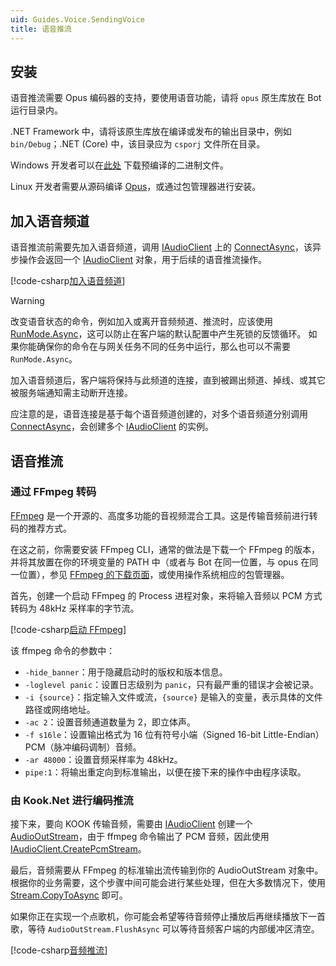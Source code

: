 ```yaml
---
uid: Guides.Voice.SendingVoice
title: 语音推流
---
```


## 安装

语音推流需要 Opus 编码器的支持，要使用语音功能，请将 `opus` 原生库放在 Bot 运行目录内。

.NET Framework 中，请将该原生库放在编译或发布的输出目录中，例如 `bin/Debug`；.NET (Core) 中，该目录应为 `csporj` 文件所在目录。

Windows 开发者可以在[此处](https://github.com/gehongyan/Kook.Net/tree/master/voice-natives) 下载预编译的二进制文件。

Linux 开发者需要从源码编译 [Opus](http://downloads.xiph.org/releases/opus/)，或通过包管理器进行安装。

## 加入语音频道

语音推流前需要先加入语音频道，调用 [IAudioClient] 上的 [ConnectAsync]，该异步操作会返回一个 [IAudioClient] 对象，用于后续的语音推流操作。

[!code-csharp[加入语音频道](samples/joining_audio.cs)]

> [!WARNING]
> 改变语音状态的命令，例如加入或离开音频频道、推流时，应该使用 [RunMode.Async]，这可以防止在客户端的默认配置中产生死锁的反馈循环。
> 如果你能确保你的命令在与网关任务不同的任务中运行，那么也可以不需要 `RunMode.Async`。

加入语音频道后，客户端将保持与此频道的连接，直到被踢出频道、掉线、或其它被服务端通知需主动断开连接。

应注意的是，语音连接是基于每个语音频道创建的，对多个语音频道分别调用 [ConnectAsync]，会创建多个 [IAudioClient] 的实例。

[IAudioClient]: xref:Kook.Audio.IAudioClient
[ConnectAsync]: xref:Kook.IAudioChannel.ConnectAsync*
[RunMode.Async]: xref:Kook.Commands.RunMode

## 语音推流

### 通过 FFmpeg 转码

[FFmpeg] 是一个开源的、高度多功能的音视频混合工具。这是传输音频前进行转码的推荐方式。

在这之前，你需要安装 FFmpeg CLI，通常的做法是下载一个 FFmpeg 的版本，并将其放置在你的环境变量的 PATH 中（或者与 Bot 在同一位置，与
opus 在同一位置），参见 [FFmpeg 的下载页面]，或使用操作系统相应的包管理器。

[FFmpeg]: https://ffmpeg.org/

[FFmpeg 的下载页面]: https://ffmpeg.org/download.html

首先，创建一个启动 FFmpeg 的 Process 进程对象，来将输入音频以 PCM 方式转码为 48kHz 采样率的字节流。

[!code-csharp[启动 FFmpeg](samples/audio_create_ffmpeg.cs)]

该 ffmpeg 命令的参数中：

- `-hide_banner`：用于隐藏启动时的版权和版本信息。
- `-loglevel panic`：设置日志级别为 `panic`，只有最严重的错误才会被记录。
- `-i {source}`：指定输入文件或流，`{source}` 是输入的变量，表示具体的文件路径或网络地址。
- `-ac 2`：设置音频通道数量为 2，即立体声。
- `-f s16le`：设置输出格式为 16 位有符号小端（Signed 16-bit Little-Endian）PCM（脉冲编码调制）音频。
- `-ar 48000`：设置音频采样率为 48kHz。
- `pipe:1`：将输出重定向到标准输出，以便在接下来的操作中由程序读取。

### 由 Kook.Net 进行编码推流

接下来，要向 KOOK 传输音频，需要由 [IAudioClient] 创建一个 [AudioOutStream]，由于 ffmpeg 命令输出了 PCM
音频，因此使用 [IAudioClient.CreatePcmStream]。

[IAudioClient]: xref:Kook.Audio.IAudioClient
[AudioOutStream]: xref:Kook.Audio.AudioOutStream
[IAudioClient.CreatePCMStream]: xref:Kook.Audio.IAudioClient#Kook_Audio_IAudioClient_CreatePcmStream_Kook_Audio_AudioApplication_System_Int32_System_Int32_System_Int32_

最后，音频需要从 FFmpeg 的标准输出流传输到你的 AudioOutStream 对象中。
根据你的业务需要，这个步骤中间可能会进行某些处理，但在大多数情况下，使用 [Stream.CopyToAsync] 即可。

[Stream.CopyToAsync]: https://learn.microsoft.com/dotnet/api/system.io.stream.copytoasync

如果你正在实现一个点歌机，你可能会希望等待音频停止播放后再继续播放下一首歌，等待 `AudioOutStream.FlushAsync`
可以等待音频客户端的内部缓冲区清空。

[!code-csharp[音频推流](samples/audio_ffmpeg.cs)]
